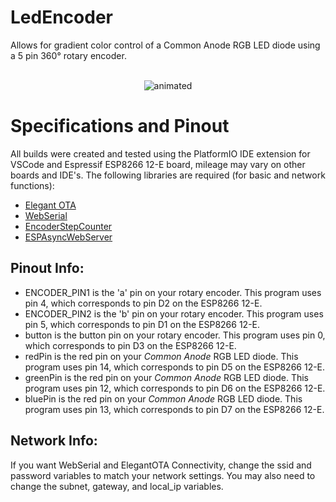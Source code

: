 # LedEncoder
Allows for gradient color control of a Common Anode RGB LED diode using a 5 pin 360° rotary encoder.    <br><br>    
<p align="center">
  <img src="demo.gif" alt="animated" />
</p>        

# Specifications and Pinout
All builds were created and tested using the PlatformIO IDE extension for VSCode and Espressif ESP8266 12-E board, mileage may vary on other boards and IDE's.
The following libraries are required (for basic and network functions):
* [Elegant OTA](https://github.com/ayushsharma82/ElegantOTA)
* [WebSerial](https://github.com/ayushsharma82/WebSerial)
* [EncoderStepCounter](https://github.com/M-Reimer/EncoderStepCounter)
* [ESPAsyncWebServer](https://github.com/me-no-dev/ESPAsyncWebServer)
## Pinout Info:
* ENCODER_PIN1 is the 'a' pin on your rotary encoder. This program uses pin 4, which corresponds to pin D2 on the ESP8266 12-E.
* ENCODER_PIN2 is the 'b' pin on your rotary encoder. This program uses pin 5, which corresponds to pin D1 on the ESP8266 12-E.
* button is the button pin on your rotary encoder. This program uses pin 0, which corresponds to pin D3 on the ESP8266 12-E.
* redPin is the red pin on your _Common Anode_ RGB LED diode. This program uses pin 14, which corresponds to pin D5 on the ESP8266 12-E.
* greenPin is the red pin on your _Common Anode_ RGB LED diode. This program uses pin 12, which corresponds to pin D6 on the ESP8266 12-E.
* bluePin is the red pin on your _Common Anode_ RGB LED diode. This program uses pin 13, which corresponds to pin D7 on the ESP8266 12-E.
## Network Info:
If you want WebSerial and ElegantOTA Connectivity, change the ssid and password variables to match your network settings. You may also need to change the subnet, gateway, and local_ip variables.
